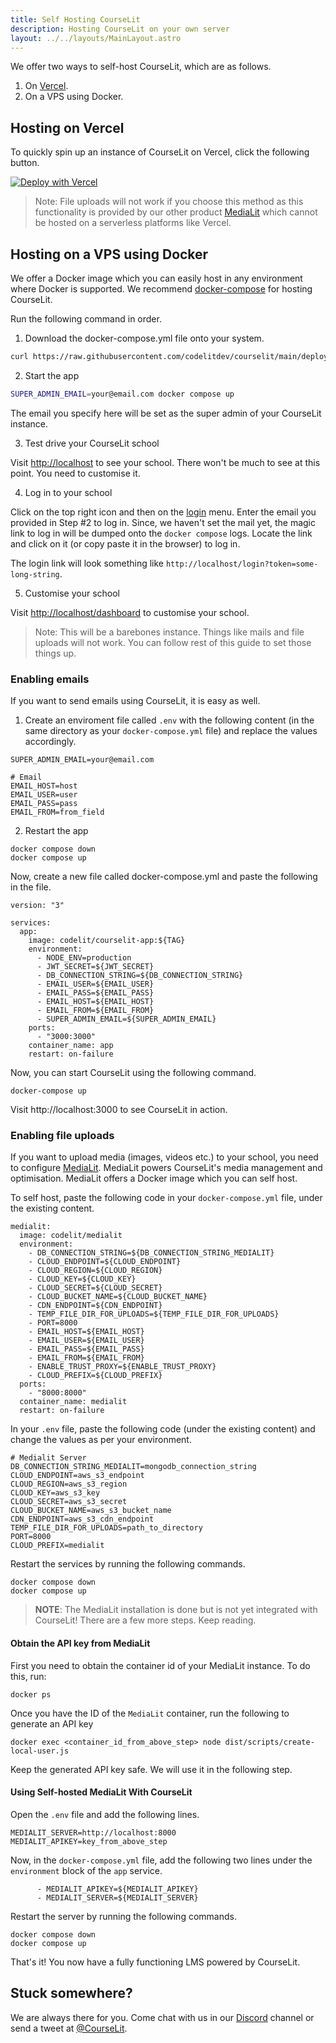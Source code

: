 ```yaml
---
title: Self Hosting CourseLit
description: Hosting CourseLit on your own server
layout: ../../layouts/MainLayout.astro
---
```


We offer two ways to self-host CourseLit, which are as follows.

1. On [Vercel](https://vercel.com).
2. On a VPS using Docker.

## Hosting on Vercel

To quickly spin up an instance of CourseLit on Vercel, click the following button.

[![Deploy with Vercel](https://vercel.com/button)](https://vercel.com/new/clone?repository-url=https%3A%2F%2Fgithub.com%2Fcodelitdev%2Fcourselit&env=DB_CONNECTION_STRING,JWT_SECRET,SUPER_ADMIN_EMAIL,EMAIL_USER,EMAIL_PASS,EMAIL_HOST,EMAIL_FROM&envDescription=Configuration%20for%20your%20app&project-name=courselit&root-directory=apps%2Fweb&build-command=cd+..%2F+%26%26+git+checkout+workspace-based-resolution+%26%26+NODE_OPTIONS%3D--openssl-legacy-provider+yarn+build)

> Note: File uploads will not work if you choose this method as this functionality is provided by our other product [MediaLit](https://github.com/codelitdev/medialit) which cannot be hosted on a serverless platforms like Vercel.

## Hosting on a VPS using Docker

We offer a Docker image which you can easily host in any environment where Docker is supported. We recommend [docker-compose](https://docs.docker.com/compose/) for hosting CourseLit.

Run the following command in order.

1. Download the docker-compose.yml file onto your system.

```sh
curl https://raw.githubusercontent.com/codelitdev/courselit/main/deployment/docker/docker-compose.yml --output docker-compose.yml --silent
```

2. Start the app

```sh
SUPER_ADMIN_EMAIL=your@email.com docker compose up
```

The email you specify here will be set as the super admin of your CourseLit instance.

3. Test drive your CourseLit school

Visit [http://localhost](http://localhost) to see your school. There won't be much to see at this point. You need to customise it.

4. Log in to your school

Click on the top right icon and then on the [login](http://localhost/login) menu. Enter the email you provided in Step #2 to log in. Since, we haven't set the mail yet, the magic link to log in will be dumped onto the `docker compose` logs. Locate the link and click on it (or copy paste it in the browser) to log in.

The login link will look something like `http://localhost/login?token=some-long-string`.

5. Customise your school

Visit [http://localhost/dashboard](http://localhost/dashboard) to customise your school.

> Note: This will be a barebones instance. Things like mails and file uploads will not work. You can follow rest of this guide to set those things up.

### Enabling emails

If you want to send emails using CourseLit, it is easy as well.

1. Create an enviroment file called `.env` with the following content (in the same directory as your `docker-compose.yml` file) and replace the values accordingly.

```
SUPER_ADMIN_EMAIL=your@email.com

# Email
EMAIL_HOST=host
EMAIL_USER=user
EMAIL_PASS=pass
EMAIL_FROM=from_field
```

2. Restart the app

```
docker compose down
docker compose up
```

Now, create a new file called docker-compose.yml and paste the following in the file.

```
version: "3"

services:
  app:
    image: codelit/courselit-app:${TAG}
    environment:
      - NODE_ENV=production
      - JWT_SECRET=${JWT_SECRET}
      - DB_CONNECTION_STRING=${DB_CONNECTION_STRING}
      - EMAIL_USER=${EMAIL_USER}
      - EMAIL_PASS=${EMAIL_PASS}
      - EMAIL_HOST=${EMAIL_HOST}
      - EMAIL_FROM=${EMAIL_FROM}
      - SUPER_ADMIN_EMAIL=${SUPER_ADMIN_EMAIL}
    ports:
      - "3000:3000"
    container_name: app
    restart: on-failure
```

Now, you can start CourseLit using the following command.

```
docker-compose up
```

Visit http://localhost:3000 to see CourseLit in action.

### Enabling file uploads

If you want to upload media (images, videos etc.) to your school, you need to configure [MediaLit](https://hub.docker.com/r/codelit/medialit). MediaLit powers CourseLit's media management and optimisation. MediaLit offers a Docker image which you can self host.

To self host, paste the following code in your `docker-compose.yml` file, under the existing content.

```
medialit:
  image: codelit/medialit
  environment:
    - DB_CONNECTION_STRING=${DB_CONNECTION_STRING_MEDIALIT}
    - CLOUD_ENDPOINT=${CLOUD_ENDPOINT}
    - CLOUD_REGION=${CLOUD_REGION}
    - CLOUD_KEY=${CLOUD_KEY}
    - CLOUD_SECRET=${CLOUD_SECRET}
    - CLOUD_BUCKET_NAME=${CLOUD_BUCKET_NAME}
    - CDN_ENDPOINT=${CDN_ENDPOINT}
    - TEMP_FILE_DIR_FOR_UPLOADS=${TEMP_FILE_DIR_FOR_UPLOADS}
    - PORT=8000
    - EMAIL_HOST=${EMAIL_HOST}
    - EMAIL_USER=${EMAIL_USER}
    - EMAIL_PASS=${EMAIL_PASS}
    - EMAIL_FROM=${EMAIL_FROM}
    - ENABLE_TRUST_PROXY=${ENABLE_TRUST_PROXY}
    - CLOUD_PREFIX=${CLOUD_PREFIX}
  ports:
    - "8000:8000"
  container_name: medialit
  restart: on-failure
```

In your `.env` file, paste the following code (under the existing content) and change the values as per your environment.

```
# Medialit Server
DB_CONNECTION_STRING_MEDIALIT=mongodb_connection_string
CLOUD_ENDPOINT=aws_s3_endpoint
CLOUD_REGION=aws_s3_region
CLOUD_KEY=aws_s3_key
CLOUD_SECRET=aws_s3_secret
CLOUD_BUCKET_NAME=aws_s3_bucket_name
CDN_ENDPOINT=aws_s3_cdn_endpoint
TEMP_FILE_DIR_FOR_UPLOADS=path_to_directory
PORT=8000
CLOUD_PREFIX=medialit
```

Restart the services by running the following commands.

```
docker compose down
docker compose up
```

> **NOTE**: The MediaLit installation is done but is not yet integrated with CourseLit! There are a few more steps. Keep reading.

#### Obtain the API key from MediaLit

First you need to obtain the container id of your MediaLit instance. To do this, run:

```
docker ps
```

Once you have the ID of the `MediaLit` container, run the following to generate an API key

```
docker exec <container_id_from_above_step> node dist/scripts/create-local-user.js
```

Keep the generated API key safe. We will use it in the following step.

#### Using Self-hosted MediaLit With CourseLit

Open the `.env` file and add the following lines.

```
MEDIALIT_SERVER=http://localhost:8000
MEDIALIT_APIKEY=key_from_above_step
```

Now, in the `docker-compose.yml` file, add the following two lines under the `environment` block of the `app` service.

```
      - MEDIALIT_APIKEY=${MEDIALIT_APIKEY}
      - MEDIALIT_SERVER=${MEDIALIT_SERVER}
```

Restart the server by running the following commands.

```
docker compose down
docker compose up
```

That's it! You now have a fully functioning LMS powered by CourseLit.

## Stuck somewhere?

We are always there for you. Come chat with us in our <a href="https://discord.com/invite/GR4bQsN" target="_blank">Discord</a> channel or send a tweet at <a href="https://twitter.com/courselit" target="_blank">@CourseLit</a>.
